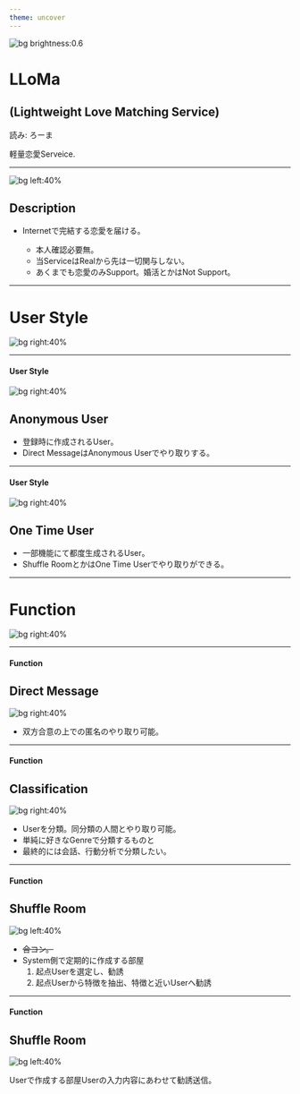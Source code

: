 ```yaml
---
theme: uncover
---
```


<!--
_color: white
-->

![bg brightness:0.6](lion_pair.jpg)

# LLoMa
## (**L**ightweight **Lo**ve **Ma**tching Service)

読み: ろーま

軽量恋愛Serveice.

---

![bg left:40%](lion2.jpg)

## Description

* Internetで完結する恋愛を届ける。

	* 本人確認必要無。
	* 当ServiceはRealから先は一切関与しない。
	* あくまでも恋愛のみSupport。婚活とかはNot Support。

---

# User Style

![bg right:40%](cat.jpg)

---

#### User Style

![bg right:40%](cat.jpg)

## Anonymous User

* 登録時に作成されるUser。
* Direct MessageはAnonymous Userでやり取りする。

---

#### User Style

![bg right:40%](cat.jpg)

## One Time User

* 一部機能にて都度生成されるUser。
* Shuffle RoomとかはOne Time Userでやり取りができる。

---

# Function

![bg right:40%](cat.jpg)

---

#### Function

##  Direct Message

![bg right:40%](cat2.jpg)

* 双方合意の上での匿名のやり取り可能。

---

#### Function

## Classification

![bg right:40%](cat2.jpg)

* Userを分類。同分類の人間とやり取り可能。
* 単純に好きなGenreで分類するものと
* 最終的には会話、行動分析で分類したい。

---

#### Function

## Shuffle Room

![bg left:40%](animals.jpg)

* ~~合コン。~~
* System側で定期的に作成する部屋
  1. 起点Userを選定し、勧誘
  2. 起点Userから特徴を抽出、特徴と近いUserへ勧誘

---

#### Function

## Shuffle Room

![bg left:40%](animals.jpg)

Userで作成する部屋Userの入力内容にあわせて勧誘送信。
